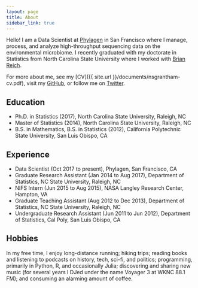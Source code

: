 ```yaml
---
layout: page
title: About
sidebar_link: true
---
```


Hello! I am a Data Scientist at [Phylagen](http://www.phylagen.com) in San Francisco where I manage, process, and analyze high-throughput sequencing data on the environmental microbiome. I recently graduated with my doctorate in Statistics from North Carolina State University where I worked with [Brian Reich](http://www4.stat.ncsu.edu/~reich/). 

For more about me, see my [CV]({{ site.url }}/documents/nsgrantham-cv.pdf), visit my [GitHub](http://github.com/nsgrantham), or follow me on [Twitter](http://twitter.com/nsgrantham). 

## Education

- Ph.D. in Statistics (2017), North Carolina State University, Raleigh, NC  
- Master of Statistics (2014), North Carolina State University, Raleigh, NC  
- B.S. in Mathematics, B.S. in Statistics (2012), California Polytechnic State University, San Luis Obispo, CA  

## Experience

- Data Scientist (Oct 2017 to present), Phylagen, San Francisco, CA  
- Graduate Research Assistant (Jan 2014 to Aug 2017), Department of Statistics, NC State University, Raleigh, NC  
- NIFS Intern (Jun 2015 to Aug 2015), NASA Langley Research Center, Hampton, VA  
- Graduate Teaching Assistant (Aug 2012 to Dec 2013), Department of Statistics, NC State University, Raleigh, NC  
- Undergraduate Research Assistant (Jun 2011 to Jun 2012), Department of Statistics, Cal Poly, San Luis Obispo, CA

## Hobbies

In my free time, I enjoy long-distance running; hiking trips; reading books and listening to podcasts on history, tech, sci-fi, and politics; programming, primarily in Python, R, and occasionally Julia; discovering and sharing new music (for several years I DJed under the name Voyager 3 at WKNC 88.1 FM); and consuming an alarming amount of coffee.

